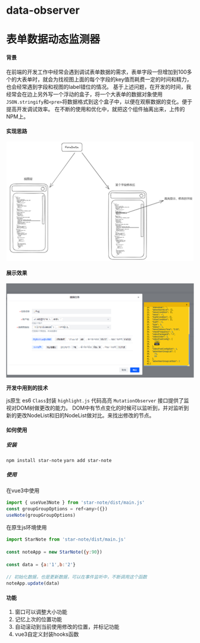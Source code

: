 # data-observer
# 表单数据动态监测器



#### 背景
在前端的开发工作中经常会遇到调试表单数据的需求，表单字段一但增加到100多个的大表单时，就会为找视图上面的每个字段的key值而耗费一定的时间和精力，也会经常遇到字段和视图的label错位的情况。
基于上述问题，在开发的时间，我经常会在边上另外写一个浮动的盒子，将一个大表单的数据对象使用 `JSON.stringify`和`<pre>`将数据格式到这个盒子中，以便在观察数据的变化。便于提高开发调试效率。
在不断的使用和优化中，就把这个组件抽离出来，上传的NPM上。

#### 实现思路
![/assets/1.png](assets/1.png)

#### 展示效果
![/assets/Snipaste_2023-10-30_11-30-37.png](assets/Snipaste_2023-10-30_11-30-37.png)

**开发中用到的技术**

js原生 es6 `Class`封装
`highlight.js` 代码高亮
`MutationObserver` 接口提供了监视对DOM树做更改的能力。
DOM中有节点变化的时候可以监听到，并对监听到新的更改NodeList和旧的NodeList做对比。来找出修改的节点。




#### 如何使用

##### 安装

`npm install star-note`
` yarn add star-note `

##### 使用
在vue3中使用
```javascript
import { useVue3Note } from 'star-note/dist/main.js'
const groupGroupOptions = ref<any>({})
useNote(groupGroupOptions)
```
在原生js环境使用
```javascript
import StarNote from 'star-note/dist/main.js'

const noteApp = new StarNote({y:90})

const data = {a:'1',b:'2'}

// 初始化数据，也是更新数据，可以在事件监听中，不断调用这个函数
noteApp.update(data)


```
 



#### 功能

1. 窗口可以调整大小功能
2. 记忆上次的位置功能
3. 自动滚动到当前使用修改的位置，并标记功能
4. vue3自定义封装hooks函数









